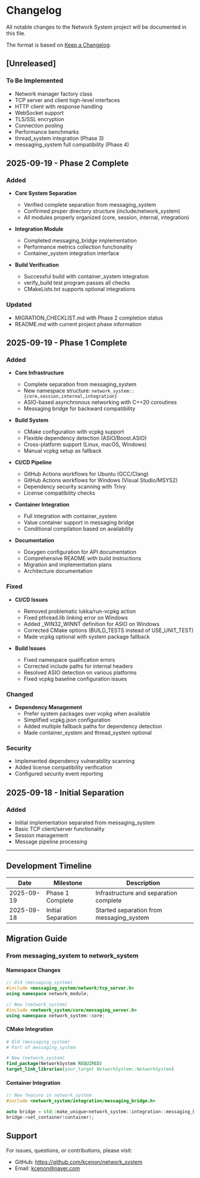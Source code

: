 # Changelog

All notable changes to the Network System project will be documented in this file.

The format is based on [Keep a Changelog](https://keepachangelog.com/en/1.0.0/).

## [Unreleased]

### To Be Implemented
- Network manager factory class
- TCP server and client high-level interfaces
- HTTP client with response handling
- WebSocket support
- TLS/SSL encryption
- Connection pooling
- Performance benchmarks
- thread_system integration (Phase 3)
- messaging_system full compatibility (Phase 4)

## 2025-09-19 - Phase 2 Complete

### Added
- **Core System Separation**
  - Verified complete separation from messaging_system
  - Confirmed proper directory structure (include/network_system)
  - All modules properly organized (core, session, internal, integration)

- **Integration Module**
  - Completed messaging_bridge implementation
  - Performance metrics collection functionality
  - Container_system integration interface

- **Build Verification**
  - Successful build with container_system integration
  - verify_build test program passes all checks
  - CMakeLists.txt supports optional integrations

### Updated
- MIGRATION_CHECKLIST.md with Phase 2 completion status
- README.md with current project phase information

## 2025-09-19 - Phase 1 Complete

### Added
- **Core Infrastructure**
  - Complete separation from messaging_system
  - New namespace structure: `network_system::{core,session,internal,integration}`
  - ASIO-based asynchronous networking with C++20 coroutines
  - Messaging bridge for backward compatibility

- **Build System**
  - CMake configuration with vcpkg support
  - Flexible dependency detection (ASIO/Boost.ASIO)
  - Cross-platform support (Linux, macOS, Windows)
  - Manual vcpkg setup as fallback

- **CI/CD Pipeline**
  - GitHub Actions workflows for Ubuntu (GCC/Clang)
  - GitHub Actions workflows for Windows (Visual Studio/MSYS2)
  - Dependency security scanning with Trivy
  - License compatibility checks

- **Container Integration**
  - Full integration with container_system
  - Value container support in messaging bridge
  - Conditional compilation based on availability

- **Documentation**
  - Doxygen configuration for API documentation
  - Comprehensive README with build instructions
  - Migration and implementation plans
  - Architecture documentation

### Fixed
- **CI/CD Issues**
  - Removed problematic lukka/run-vcpkg action
  - Fixed pthread.lib linking error on Windows
  - Added _WIN32_WINNT definition for ASIO on Windows
  - Corrected CMake options (BUILD_TESTS instead of USE_UNIT_TEST)
  - Made vcpkg optional with system package fallback

- **Build Issues**
  - Fixed namespace qualification errors
  - Corrected include paths for internal headers
  - Resolved ASIO detection on various platforms
  - Fixed vcpkg baseline configuration issues

### Changed
- **Dependency Management**
  - Prefer system packages over vcpkg when available
  - Simplified vcpkg.json configuration
  - Added multiple fallback paths for dependency detection
  - Made container_system and thread_system optional

### Security
- Implemented dependency vulnerability scanning
- Added license compatibility verification
- Configured security event reporting

## 2025-09-18 - Initial Separation

### Added
- Initial implementation separated from messaging_system
- Basic TCP client/server functionality
- Session management
- Message pipeline processing

---

## Development Timeline

| Date | Milestone | Description |
|------|-----------|-------------|
| 2025-09-19 | Phase 1 Complete | Infrastructure and separation complete |
| 2025-09-18 | Initial Separation | Started separation from messaging_system |

## Migration Guide

### From messaging_system to network_system

#### Namespace Changes
```cpp
// Old (messaging_system)
#include <messaging_system/network/tcp_server.h>
using namespace network_module;

// New (network_system)
#include <network_system/core/messaging_server.h>
using namespace network_system::core;
```

#### CMake Integration
```cmake
# Old (messaging_system)
# Part of messaging_system

# New (network_system)
find_package(NetworkSystem REQUIRED)
target_link_libraries(your_target NetworkSystem::NetworkSystem)
```

#### Container Integration
```cpp
// New feature in network_system
#include <network_system/integration/messaging_bridge.h>

auto bridge = std::make_unique<network_system::integration::messaging_bridge>();
bridge->set_container(container);
```

## Support

For issues, questions, or contributions, please visit:
- GitHub: https://github.com/kcenon/network_system
- Email: kcenon@naver.com
